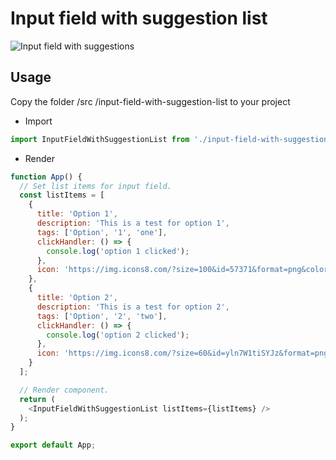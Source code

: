 # Input field with suggestion list
![Input field with suggestions](https://i.ibb.co/HhzDLc8/Input-field-with-suggestions.png)

## Usage
Copy the folder /src
/input-field-with-suggestion-list to your project

* Import
```js
import InputFieldWithSuggestionList from './input-field-with-suggestion-list';
```

* Render
```js
function App() {
  // Set list items for input field.
  const listItems = [
    {
      title: 'Option 1',
      description: 'This is a test for option 1',
      tags: ['Option', '1', 'one'],
      clickHandler: () => {
        console.log('option 1 clicked');
      },
      icon: 'https://img.icons8.com/?size=100&id=57371&format=png&color=000000'
    },
    {
      title: 'Option 2',
      description: 'This is a test for option 2',
      tags: ['Option', '2', 'two'],
      clickHandler: () => {
        console.log('option 2 clicked');
      },
      icon: 'https://img.icons8.com/?size=60&id=yln7W1tiSYJz&format=png'
    }
  ];

  // Render component.
  return (
    <InputFieldWithSuggestionList listItems={listItems} />
  );
}

export default App;
```
